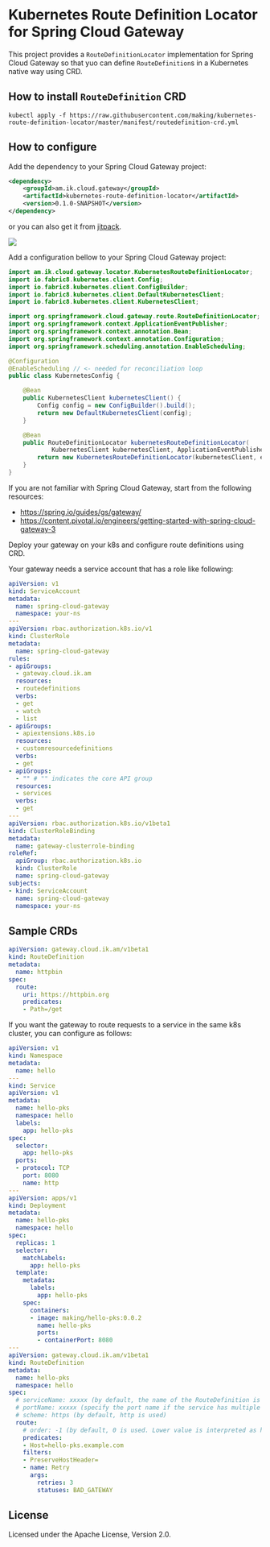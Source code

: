 # Kubernetes Route Definition Locator for Spring Cloud Gateway

This project provides a `RouteDefinitionLocator` implementation for Spring Cloud Gateway so that yuo can define `RouteDefinition`s in a Kubernetes native way using CRD.

## How to install `RouteDefinition` CRD

```
kubectl apply -f https://raw.githubusercontent.com/making/kubernetes-route-definition-locator/master/manifest/routedefinition-crd.yml
```

## How to configure

Add the dependency to your Spring Cloud Gateway project:

```xml
<dependency>
    <groupId>am.ik.cloud.gateway</groupId>
    <artifactId>kubernetes-route-definition-locator</artifactId>
    <version>0.1.0-SNAPSHOT</version>
</dependency>
```

or you can also get it from [jitpack](https://jitpack.io/#making/kubernetes-route-definition-locator).

[![](https://jitpack.io/v/making/kubernetes-route-definition-locator.svg)](https://jitpack.io/#making/kubernetes-route-definition-locator)

Add a configuration bellow to your Spring Cloud Gateway project:

```java
import am.ik.cloud.gateway.locator.KubernetesRouteDefinitionLocator;
import io.fabric8.kubernetes.client.Config;
import io.fabric8.kubernetes.client.ConfigBuilder;
import io.fabric8.kubernetes.client.DefaultKubernetesClient;
import io.fabric8.kubernetes.client.KubernetesClient;

import org.springframework.cloud.gateway.route.RouteDefinitionLocator;
import org.springframework.context.ApplicationEventPublisher;
import org.springframework.context.annotation.Bean;
import org.springframework.context.annotation.Configuration;
import org.springframework.scheduling.annotation.EnableScheduling;

@Configuration
@EnableScheduling // <- needed for reconciliation loop
public class KubernetesConfig {

	@Bean
	public KubernetesClient kubernetesClient() {
		Config config = new ConfigBuilder().build();
		return new DefaultKubernetesClient(config);
	}

	@Bean
	public RouteDefinitionLocator kubernetesRouteDefinitionLocator(
			KubernetesClient kubernetesClient, ApplicationEventPublisher eventPublisher) {
		return new KubernetesRouteDefinitionLocator(kubernetesClient, eventPublisher);
	}
}
```

If you are not familiar with Spring Cloud Gateway, start from the following resources:

* https://spring.io/guides/gs/gateway/
* https://content.pivotal.io/engineers/getting-started-with-spring-cloud-gateway-3


Deploy your gateway on your k8s and configure route definitions using CRD.

Your gateway needs a service account that has a role like following:

```yaml
apiVersion: v1
kind: ServiceAccount
metadata:
  name: spring-cloud-gateway
  namespace: your-ns
---
apiVersion: rbac.authorization.k8s.io/v1
kind: ClusterRole
metadata:
  name: spring-cloud-gateway
rules:
- apiGroups:
  - gateway.cloud.ik.am
  resources:
  - routedefinitions
  verbs:
  - get
  - watch
  - list
- apiGroups:
  - apiextensions.k8s.io
  resources:
  - customresourcedefinitions
  verbs:
  - get
- apiGroups:
  - "" # "" indicates the core API group
  resources:
  - services
  verbs:
  - get
---
apiVersion: rbac.authorization.k8s.io/v1beta1
kind: ClusterRoleBinding
metadata:
  name: gateway-clusterrole-binding
roleRef:
  apiGroup: rbac.authorization.k8s.io
  kind: ClusterRole
  name: spring-cloud-gateway
subjects:
- kind: ServiceAccount
  name: spring-cloud-gateway
  namespace: your-ns
```


## Sample CRDs

```yaml
apiVersion: gateway.cloud.ik.am/v1beta1
kind: RouteDefinition
metadata:
  name: httpbin
spec:
  route:
    uri: https://httpbin.org
    predicates:
    - Path=/get
```

If you want the gateway to route requests to a service in the same k8s cluster, you can configure as follows:

```yaml
apiVersion: v1
kind: Namespace
metadata:
  name: hello
---
kind: Service
apiVersion: v1
metadata:
  name: hello-pks
  namespace: hello
  labels:
    app: hello-pks
spec:
  selector:
    app: hello-pks
  ports:
  - protocol: TCP
    port: 8080
    name: http
---
apiVersion: apps/v1
kind: Deployment
metadata:
  name: hello-pks
  namespace: hello
spec:
  replicas: 1
  selector:
    matchLabels:
      app: hello-pks
  template:
    metadata:
      labels:
        app: hello-pks
    spec:
      containers:
      - image: making/hello-pks:0.0.2
        name: hello-pks
        ports:
        - containerPort: 8080
---
apiVersion: gateway.cloud.ik.am/v1beta1
kind: RouteDefinition
metadata:
  name: hello-pks
  namespace: hello
spec:
  # serviceName: xxxxx (by default, the name of the RouteDefinition is used)
  # portName: xxxxx (specify the port name if the service has multiple ports)
  # scheme: https (by default, http is used)
  route:
    # order: -1 (by default, 0 is used. Lower value is interpreted as higher priority. The same combination of predicates must have different order.)
    predicates:
    - Host=hello-pks.example.com
    filters:
    - PreserveHostHeader=
    - name: Retry
      args:
        retries: 3
        statuses: BAD_GATEWAY
```

## License

Licensed under the Apache License, Version 2.0.